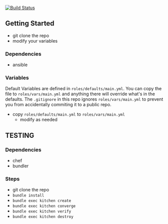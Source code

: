 [![Build Status](https://travis-ci.org/chrisanthropic/ansible-test-kitchen-inspec.svg?branch=master)](https://travis-ci.org/chrisanthropic/ansible-test-kitchen-inspec.svg?branch=master)

## Getting Started
- git clone the repo
- modify your variables

### Dependencies
- ansible

### Variables
Default Variables are defined in `roles/defaults/main.yml`. You can copy the file to `roles/vars/main.yml` and anything there will override what's in the defaults. The `.gitignore` in this repo ignores `roles/vars/main.yml` to prevent you from accidentally commiting it to a public repo.

- copy `roles/defaults/main.yml` to `roles/vars/main.yml`
    - modify as needed

## TESTING
### Dependencies
- chef
- bundler

### Steps
- git clone the repo
- `bundle install`
- `bundle exec kitchen create`
- `bundle exec kitchen converge`
- `bundle exec kitchen verify`
- `bundle exec kitchen destroy`



